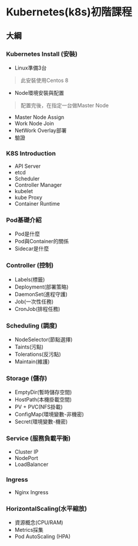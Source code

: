 # Kubernetes(k8s)初階課程
## 大綱
### Kubernetes Install (安裝)
* Linux準備3台
> 此安裝使用Centos 8
* Node環境安裝與配置
> 配置完後，在指定一台做Master Node
* Master Node Assign
* Work Node Join
* NetWork Overlay部署
* 驗證
### K8S Introduction
* API Server
* etcd
* Scheduler
* Controller Manager
* kubelet
* kube Proxy
* Container Runtime
### Pod基礎介紹
* Pod是什麼
* Pod與Container的關係
* Sidecar是什麼
### Controller (控制)
* Labels(標籤)
* Deployment(部署策略)
* DaemonSet(進程守護)
* Job(一次性任務)
* CronJob(排程任務)
### Scheduling (調度)
* NodeSelector(節點選擇)
* Taints(污點)
* Tolerations(反污點)
* Maintain(維護)
### Storage (儲存)
* EmptyDir(暫時儲存空間)
* HostPath(本機掛載空間)
* PV + PVC(NFS掛載)
* ConfigMap(環境變數-非機密)
* Secret(環境變數-機密)
### Service (服務負載平衡) 
* Cluster IP
* NodePort
* LoadBalancer
### Ingress
* Nginx Ingress
### HorizontalScaling(水平縮放)
* 資源概念(CPU/RAM)
* Metrics採集
* Pod AutoScaling (HPA)
